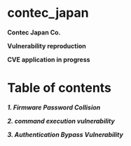 # contec_japan
**Contec Japan Co.**

**Vulnerability reproduction**

**CVE application in progress**

# Table of contents

___1. Firmware Password Collision___

___2. command execution vulnerability___

___3. Authentication Bypass Vulnerability___
